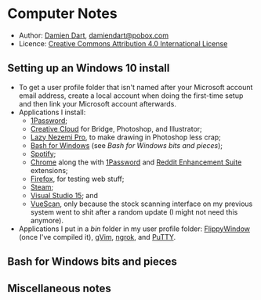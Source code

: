 Computer Notes
==============

  - Author: [Damien Dart][1], <damiendart@pobox.com>
  - Licence: [Creative Commons Attribution 4.0 International License][2]

[1]: <https://www.robotinaponcho.net/>
[2]: <http://creativecommons.org/licenses/by/4.0/>


Setting up an Windows 10 install
--------------------------------

  - To get a user profile folder that isn't named after your Microsoft
    account email address, create a local account when doing the
    first-time setup and then link your Microsoft account afterwards.
  - Applications I install:
    - [1Password][3];
    - [Creative Cloud][4] for Bridge, Photoshop, and Illustrator;
    - [Lazy Nezemi Pro][5], to make drawing in Photoshop less crap;
    - [Bash for Windows][6] (see _Bash for Windows bits and pieces_);
    - [Spotify][7];
    - [Chrome][8] along the with [1Password][9] and [Reddit Enhancement
      Suite][10] extensions;
    - [Firefox][11], for testing web stuff;
    - [Steam][12];
    - [Visual Studio 15][13]; and
    - [VueScan][14], only because the stock scanning interface on my
      previous system went to shit after a random update (I might not
      need this anymore).
  - Applications I put in a _bin_ folder in my user profile folder:
    [FlippyWindow][15] (once I've compiled it), [gVim][16],
    [ngrok][17], and [PuTTY][18].

[3]: <https://1password.com/>
[4]: <http://www.adobe.com/uk/>
[5]: <https://lazynezumi.com/>
[6]: <https://msdn.microsoft.com/en-gb/commandline/wsl/install_guide>
[7]: <https://www.spotify.com/uk/>
[8]: <https://www.google.com/chrome/>
[9]: <https://agilebits.com/onepassword/extensions>
[10]: <https://redditenhancementsuite.com/>
[11]: <https://www.mozilla.org/en-GB/firefox/new/>
[12]: <http://store.steampowered.com/>
[13]: <https://www.visualstudio.com/>
[14]: <https://www.hamrick.com/>
[15]: <https://www.robotinaponcho.net/git/?p=flippywindow.git>
[16]: <https://vim.sourceforge.io/>
[17]: <https://ngrok.com/>
[18]: <http://www.chiark.greenend.org.uk/~sgtatham/putty/>


Bash for Windows bits and pieces
--------------------------------


Miscellaneous notes
-------------------
